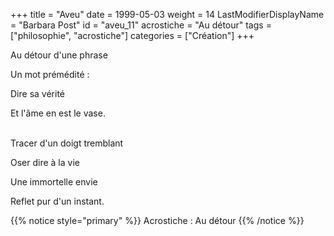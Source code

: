 +++
title = "Aveu"
date = 1999-05-03
weight = 14
LastModifierDisplayName = "Barbara Post"
id = "aveu_11"
acrostiche = "Au détour"
tags = ["philosophie", "acrostiche"]
categories = ["Création"]
+++

Au détour d'une phrase

Un mot prémédité :

Dire sa vérité

Et l'âme en est le vase.

 \
Tracer d'un doigt tremblant

Oser dire à la vie

Une immortelle envie

Reflet pur d'un instant.

{{% notice style="primary" %}}
Acrostiche : Au détour
{{% /notice %}}
